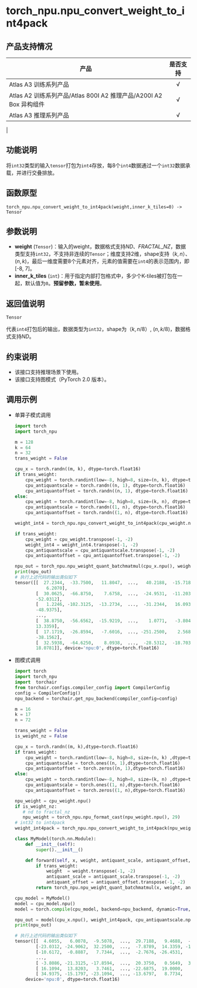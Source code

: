 # torch_npu.npu_convert_weight_to_int4pack

## 产品支持情况

| 产品                                                         | 是否支持 |
| ------------------------------------------------------------ | :------: |
|<term>Atlas A3 训练系列产品</term>            |    √     |
|<term>Atlas A2 训练系列产品/Atlas 800I A2 推理产品/A200I A2 Box 异构组件</term>  | √    |
|<term>Atlas A3 推理系列产品</term>                                       |    √     |
|

## 功能说明

将`int32`类型的输入`tensor`打包为`int4`存放，每8个`int4`数据通过一个`int32`数据承载，并进行交叠排放。

## 函数原型

```
torch_npu.npu_convert_weight_to_int4pack(weight,inner_k_tiles=0) -> Tensor
```

## 参数说明

- **weight** (`Tensor`)：输入的weight，数据格式支持$ND$、$FRACTAL\_NZ$，数据类型支持`int32`，不支持非连续的`Tensor`；维度支持2维，shape支持$（k, n）$、 $(n, k)$，最后一维度需要8个元素对齐，元素的值需要在`int4`的表示范围内，即[-8, 7]。
- **inner_k_tiles** (`int`)：用于指定内部打包格式中，多少个K-tiles被打包在一起，默认值为`0`。**预留参数，暂未使用**。

## 返回值说明
`Tensor`

代表`int4`打包后的输出，数据类型为`int32`，shape为$（k, n/8）$, $(n, k/8)$，数据格式支持$ND$。

## 约束说明

- 该接口支持推理场景下使用。
- 该接口支持图模式（PyTorch 2.0 版本）。


## 调用示例

- 单算子模式调用

    ```python
    import torch
    import torch_npu
    
    m = 128
    k = 64
    n = 32
    trans_weight = False
    
    cpu_x = torch.randn((m, k), dtype=torch.float16)
    if trans_weight:
        cpu_weight = torch.randint(low=-8, high=8, size=(n, k), dtype=torch.int32)
        cpu_antiquantscale = torch.randn((n, 1), dtype=torch.float16)
        cpu_antiquantoffset = torch.randn((n, 1), dtype=torch.float16)
    else:
        cpu_weight = torch.randint(low=-8, high=8, size=(k, n), dtype=torch.int32)
        cpu_antiquantscale = torch.randn((1, n), dtype=torch.float16)
        cpu_antiquantoffset = torch.randn((1, n), dtype=torch.float16)
    
    weight_int4 = torch_npu.npu_convert_weight_to_int4pack(cpu_weight.npu())
    
    if trans_weight:
        cpu_weight = cpu_weight.transpose(-1, -2)
        weight_int4 = weight_int4.transpose(-1, -2)
        cpu_antiquantscale = cpu_antiquantscale.transpose(-1, -2)
        cpu_antiquantoffset = cpu_antiquantoffset.transpose(-1, -2)

    npu_out = torch_npu.npu_weight_quant_batchmatmul(cpu_x.npu(), weight_int4.npu(), cpu_antiquantscale.npu(), cpu_antiquantoffset.npu())
    print(npu_out)
    # 执行上述代码的输出类似如下    
    tensor([[  27.2344,  -33.7500,   11.8047,  ...,   40.2188,  -15.7188,
                6.2070],
            [  30.0625,  -66.8750,    7.6758,  ...,  -24.9531,  -11.2031,
            -52.0312],
            [   1.2246, -102.3125,  -13.2734,  ...,  -31.2344,   16.0938,
            -48.9375],
            ...,
            [  38.8750,  -56.6562,  -15.9219,  ...,    1.0771,   -3.8047,
            13.3359],
            [  17.1719,  -26.8594,   -7.6016,  ..., -251.2500,    2.5684,
            -38.1562],
            [  32.5938,  -64.6250,    8.0938,  ...,  -28.5312,  -18.7031,
            18.0781]], device='npu:0', dtype=torch.float16)
    ```

- 图模式调用

    ```python
    import torch
    import torch_npu
    import  torchair
    from torchair.configs.compiler_config import CompilerConfig
    config = CompilerConfig()
    npu_backend = torchair.get_npu_backend(compiler_config=config)
    
    m = 16
    k = 17
    n = 72
    
    trans_weight = False
    is_weight_nz = False
    
    cpu_x = torch.randn((m, k),dtype=torch.float16)
    if trans_weight:
        cpu_weight = torch.randint(low=-8, high=8, size=(n, k) ,dtype=torch.int32)
        cpu_antiquantscale = torch.ones((n, 1),dtype=torch.float16)
        cpu_antiquantoffset = torch.zeros((n, 1),dtype=torch.float16)
    else:
        cpu_weight = torch.randint(low=-8, high=8, size=(k, n) ,dtype=torch.int32)
        cpu_antiquantscale = torch.ones((1, n),dtype=torch.float16)
        cpu_antiquantoffset = torch.zeros((1, n),dtype=torch.float16)
    
    npu_weight = cpu_weight.npu()
    if is_weight_nz:
       # nd to fractal_nz
       npu_weight = torch_npu.npu_format_cast(npu_weight.npu(), 29)
    # int32 to int4pack
    weight_int4pack = torch_npu.npu_convert_weight_to_int4pack(npu_weight)
    
    class MyModel(torch.nn.Module):
        def __init__(self):
            super().__init__()
    
        def forward(self, x, weight, antiquant_scale, antiquant_offset, quant_scale,quant_offset, bias, antiquant_group_size):
            if trans_weight:
                weight  = weight.transpose(-1, -2)
                antiquant_scale = antiquant_scale.transpose(-1, -2)
                antiquant_offset = antiquant_offset.transpose(-1, -2)
            return torch_npu.npu_weight_quant_batchmatmul(x, weight, antiquant_scale, antiquant_offset, quant_scale ,quant_offset, bias, antiquant_group_size)
    
    cpu_model = MyModel()
    model = cpu_model.npu()
    model = torch.compile(cpu_model, backend=npu_backend, dynamic=True, fullgraph=True)

    npu_out = model(cpu_x.npu(), weight_int4pack, cpu_antiquantscale.npu(), cpu_antiquantoffset.npu(), None, None, None, 0)
    print(npu_out)

    # 执行上述代码的输出类似如下  
    tensor([[  4.6055,   6.0078,  -9.5078,  ...,  29.7188,   9.4688,  -7.6797],
            [-23.0312, -24.9062,  32.2500,  ...,  -7.8789,  14.3359, -19.7812],
            [-10.6172,  -0.8887,   7.7344,  ...,  -2.7676, -26.4531,   8.3906],
            ...,
            [ -3.8086, -21.3125, -17.8594,  ...,  20.3750,   0.5649,  32.9062],
            [ 16.1094,  13.8203,   3.7461,  ..., -22.6875,  19.0000,   4.4375],
            [ 34.9375, -15.1797, -23.1094,  ..., -13.6797,   8.7734,   6.8750]],
        device='npu:0', dtype=torch.float16)
    ```


